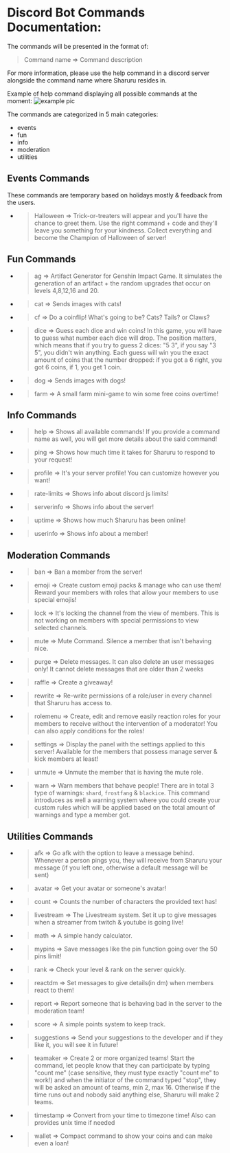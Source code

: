 # Discord Bot Commands Documentation:

The commands will be presented in the format of:

> Command name => Command description

For more information, please use the help command in a discord server alongside the command name where Sharuru resides in.

Example of help command displaying all possible commands at the moment:
![example pic](https://cdn.discordapp.com/attachments/769229294740045874/1432621322349051934/help_menu.png?ex=6901b814&is=69006694&hm=68e6925df85874af10e7e41a9e1c9aa13aa354b4f6c9a0a3ad007edcd057c91f&)

The commands are categorized in 5 main categories:
- events
- fun
- info
- moderation
- utilities 

## Events Commands

These commands are temporary based on holidays mostly & feedback from the users.

- > Halloween => Trick-or-treaters will appear and you'll have the chance to greet them. Use the right command + code and they'll leave you something for your kindness. Collect everything and become the Champion of Halloween of <name> server!

## Fun Commands

- > ag => Artifact Generator for Genshin Impact Game. It simulates the generation of an artifact + the random upgrades that occur on levels 4,8,12,16 and 20.
- > cat => Sends images with cats!
- > cf => Do a coinflip! What's going to be? Cats? Tails? or Claws?
- > dice => Guess each dice and win coins! In this game, you will have to guess what number each dice will drop. The position matters, which means that if you try to guess 2 dices: "5 3", if you say "3 5", you didn't win anything. Each guess will win you the exact amount of coins that the number dropped: if you got a 6 right, you got 6 coins, if 1, you get 1 coin.
- > dog => Sends images with dogs!
- > farm => A small farm mini-game to win some free coins overtime!


## Info Commands

- > help => Shows all available commands! If you provide a command name as well, you will get more details about the said command!
- > ping => Shows how much time it takes for Sharuru to respond to your request!
- > profile => It's your server profile! You can customize however you want!
- > rate-limits => Shows info about discord js limits!
- > serverinfo => Shows info about the server!
- > uptime => Shows how much Sharuru has been online!
- > userinfo => Shows info about a member!


## Moderation Commands

- > ban => Ban a member from the server!
- > emoji => Create custom emoji packs & manage who can use them! Reward your members with roles that allow your members to use special emojis!
- > lock => It's locking the channel from the view of members. This is not working on members with special permissions to view selected channels.
- > mute => Mute Command. Silence a member that isn't behaving nice.
- > purge => Delete messages. It can also delete an user messages only! It cannot delete messages that are older than 2 weeks
- > raffle => Create a giveaway!
- > rewrite => Re-write permissions of a role/user in every channel that Sharuru has access to.
- > rolemenu => Create, edit and remove easily reaction roles for your members to receive without the intervention of a moderator! You can also apply conditions for the roles!
- > settings => Display the panel with the settings applied to this server! Available for the members that possess manage server & kick members at least!
- > unmute => Unmute the member that is having the mute role.
- > warn => Warn members that behave people! There are in total 3 type of warnings: `shard`, `frostfang` & `blackice`. This command introduces as well a warning system where you could create your custom rules which will be applied based on the total amount of warnings and type a member got.


## Utilities Commands

- > afk => Go afk with the option to leave a message behind. Whenever a person pings you, they will receive from Sharuru your message (if you left one, otherwise a default message will be sent)
- > avatar => Get your avatar or someone's avatar!
- > count => Counts the number of characters the provided text has!
- > livestream => The Livestream system. Set it up to give messages when a streamer from twitch & youtube is going live!
- > math => A simple handy calculator.
- > mypins => Save messages like the pin function going over the 50 pins limit!
- > rank => Check your level & rank on the server quickly.
- > reactdm => Set messages to give details(in dm) when members react to them!
- > report => Report someone that is behaving bad in the server to the moderation team!
- > score => A simple points system to keep track.
- > suggestions => Send your suggestions to the developer and if they like it, you will see it in future!
- > teamaker => Create 2 or more organized teams! Start the command, let people know that they can participate by typing "count me" (case sensitive, they must type exactly "count me" to work!) and when the initiator of the command typed "stop", they will be asked an amount of teams, min 2, max 16. Otherwise if the time runs out and nobody said anything else, Sharuru will make 2 teams.
- > timestamp => Convert from your time to timezone time! Also can provides unix time if needed
- > wallet => Compact command to show your coins and can make even a loan!

